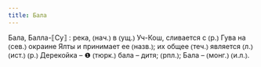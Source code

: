 ```yaml
---
title: Бала
---
```


Бала, Балла-⟦Су⟧
: река, ⦅нач.⦆ в ⦅ущ.⦆ Уч-Кош, сливается с ⦅р.⦆ Гува на ⦅сев.⦆ окраине Ялты и принимает ее ⦅назв.⦆; их общее ⦅теч.⦆ является ⦅л.⦆ ⦅ист.⦆ ⦅р.⦆ Дерекойка – ❶ ⦅тюрк.⦆ бала – дитя; ⦅рпл.⦆; Бала – ⦅монг.⦆ ⦅и.л.⦆.
